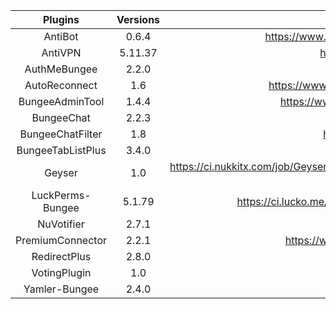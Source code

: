 |       Plugins       |        Versions       |                                                Links                                               |
| :-----------------: | :-------------------: | :------------------------------------------------------------------------------------------------: |
|       AntiBot       |          0.6.4        | https://www.spigotmc.org/resources/2ls-antibot-the-ultimate-antibot-plugin.62847/ |
|       AntiVPN       |         5.11.37       | https://www.spigotmc.org/resources/anti-vpn-bungee.58716/ |
|     AuthMeBungee    |          2.2.0        | https://www.spigotmc.org/resources/authmebungee.50219/ |
|    AutoReconnect    |           1.6         | https://www.spigotmc.org/resources/autoreconnect-bungeecord-reconnect.62729/ |
|   BungeeAdminTool   |          1.4.4        | https://www.spigotmc.org/resources/bungee-admin-tools-basics-edition.444/ |
|     BungeeChat      |          2.2.3        | https://www.spigotmc.org/resources/bungee-chat.12592 |
|  BungeeChatFilter   |           1.8         | https://www.spigotmc.org/resources/bungeechatfilter.20596/ |
|  BungeeTabListPlus  |          3.4.0        | https://www.spigotmc.org/resources/bungeetablistplus.313/ |
|       Geyser        |           1.0         | https://ci.nukkitx.com/job/GeyserMC/job/Geyser/job/master/lastSuccessfulBuild/artifact/bootstrap/bungeecord/target/Geyser-BungeeCord.jar |
|  LuckPerms-Bungee   |          5.1.79       | https://ci.lucko.me/job/LuckPerms/1173/artifact/bungee/build/libs/LuckPerms-Bungee-5.1.79.jar |
|      NuVotifier     |          2.7.1        | https://www.spigotmc.org/resources/nuvotifier.13449/ |
|  PremiumConnector   |          2.2.1        | https://www.spigotmc.org/resources/premiumconnector-bungeecord.20957/ |
|     RedirectPlus    |          2.8.0        | https://www.spigotmc.org/resources/redirect-plus.51975/ |
|     VotingPlugin    |           1.0         | https://www.spigotmc.org/resources/votingplugin.15358/ |
|    Yamler-Bungee    |          2.4.0        | https://www.spigotmc.org/resources/yamler.315/ |
